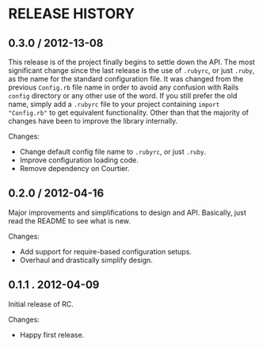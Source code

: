 # RELEASE HISTORY

## 0.3.0 / 2012-13-08

This release is of the project finally begins to settle down the API.
The most significant change since the last release is the use of `.rubyrc`,
or just `.ruby`, as the name for the standard configuration file. It was 
changed from the previous `Config.rb` file name in order to avoid any
confusion with Rails `config` directory or any other use of the word.
If you still prefer the old name, simply add a `.rubyrc` file to your
project containing `import "Config.rb"` to get equivalent functionality.
Other than that the majority of changes have been to improve the library
internally.

Changes:

* Change default config file name to `.rubyrc`, or just `.ruby`.
* Improve configuration loading code.
* Remove dependency on Courtier.


## 0.2.0 / 2012-04-16

Major improvements and simplifications to design and API.
Basically, just read the README to see what is new.

Changes:

* Add support for require-based configuration setups.
* Overhaul and drastically simplify design.


## 0.1.1 . 2012-04-09

Initial release of RC. 

Changes:

* Happy first release.

